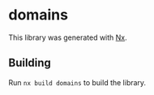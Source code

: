 # domains

This library was generated with [Nx](https://nx.dev).

## Building

Run `nx build domains` to build the library.
